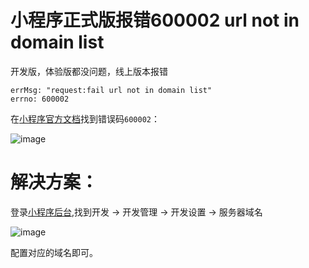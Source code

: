 # 小程序正式版报错600002 url not in domain list

开发版，体验版都没问题，线上版本报错
```
errMsg: "request:fail url not in domain list"
errno: 600002
```

在[小程序官方文档](https://developers.weixin.qq.com/miniprogram/dev/framework/usability/PublicErrno.html)找到错误码`600002`：
 
![image](https://user-images.githubusercontent.com/11553237/190374184-60844e60-c147-4300-b5f1-cbc879f24493.png)


# 解决方案：

登录[小程序后台](https://mp.weixin.qq.com/),找到开发 -> 开发管理 -> 开发设置 -> 服务器域名

![image](https://user-images.githubusercontent.com/11553237/190374237-a0b2e603-6e9b-4f60-8797-9eb6eb73f409.png)

配置对应的域名即可。
